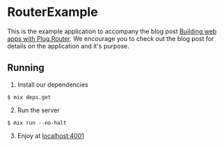 # RouterExample

This is the example application to accompany the blog post [Building web apps with Plug.Router]().
We encourage you to check out the blog post for details on the application and it's purpose.

## Running

1. Install our dependencies

  ```shell
  $ mix deps.get
  ```

2. Run the server

  ```shell
  $ mix run --no-halt
  ```

3. Enjoy at [localhost:4001](localhost:4001)
